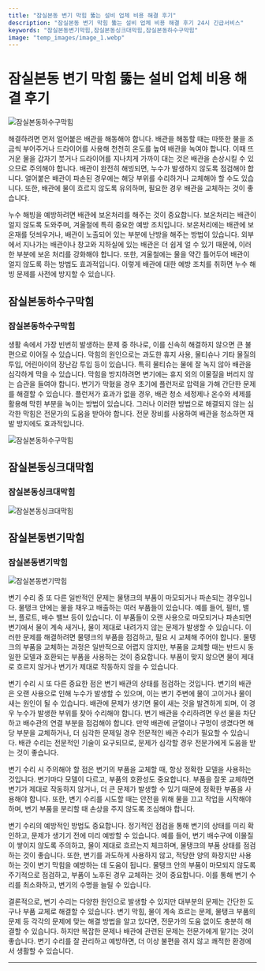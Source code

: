 ```yaml
---
title: "잠실본동 변기 막힘 뚫는 설비 업체 비용 해결 후기"
description: "잠실본동 변기 막힘 뚫는 설비 업체 비용 해결 후기 24시 긴급서비스"
keywords: "잠실본동변기막힘,잠실본동싱크대막힘,잠실본동하수구막힘"
image: "temp_images/image_1.webp"
---
```


# 잠실본동 변기 막힘 뚫는 설비 업체 비용 해결 후기

![잠실본동하수구막힘](temp_images/image_9.webp) 

해결하려면 먼저 얼어붙은 배관을 해동해야 합니다. 배관을 해동할 때는 따뜻한 물을 조금씩 부어주거나 드라이어를 사용해 천천히 온도를 높여 배관을 녹여야 합니다. 이때 뜨거운 물을 갑자기 붓거나 드라이어를 지나치게 가까이 대는 것은 배관을 손상시킬 수 있으므로 주의해야 합니다. 배관이 완전히 해빙되면, 누수가 발생하지 않도록 점검해야 합니다. 얼어붙은 배관이 파손된 경우에는 해당 부위를 수리하거나 교체해야 할 수도 있습니다. 또한, 배관에 물이 흐르지 않도록 유의하며, 필요한 경우 배관을 교체하는 것이 좋습니다.

누수 해빙을 예방하려면 배관에 보온처리를 해주는 것이 중요합니다. 보온처리는 배관이 얼지 않도록 도와주며, 겨울철에 특히 중요한 예방 조치입니다. 보온처리에는 배관에 보온재를 덧씌우거나, 배관이 노출되어 있는 부분에 난방을 해주는 방법이 있습니다. 외부에서 지나가는 배관이나 창고와 지하실에 있는 배관은 더 쉽게 얼 수 있기 때문에, 이러한 부분에 보온 처리를 강화해야 합니다. 또한, 겨울철에는 물을 약간 틀어두어 배관이 얼지 않도록 하는 방법도 효과적입니다. 이렇게 배관에 대한 예방 조치를 취하면 누수 해빙 문제를 사전에 방지할 수 있습니다.


## 잠실본동하수구막힘

### 잠실본동하수구막힘

생활 속에서 가장 빈번히 발생하는 문제 중 하나로, 이를 신속히 해결하지 않으면 큰 불편으로 이어질 수 있습니다. 막힘의 원인으로는 과도한 휴지 사용, 물티슈나 기타 물질의 투입, 어린아이의 장난감 투입 등이 있습니다. 특히 물티슈는 물에 잘 녹지 않아 배관을 심각하게 막을 수 있습니다. 막힘을 방지하려면 변기에는 휴지 외의 이물질을 버리지 않는 습관을 들여야 합니다. 변기가 막혔을 경우 초기에 플런저로 압력을 가해 간단한 문제를 해결할 수 있습니다. 플런저가 효과가 없을 경우, 배관 청소 세정제나 온수와 세제를 활용해 막힌 부분을 녹이는 방법이 있습니다. 그러나 이러한 방법으로 해결되지 않는 심각한 막힘은 전문가의 도움을 받아야 합니다. 전문 장비를 사용하여 배관을 청소하면 재발 방지에도 효과적입니다.

![잠실본동하수구막힘](temp_images/image_5.webp) 



## 잠실본동싱크대막힘

### 잠실본동싱크대막힘

![잠실본동싱크대막힘](temp_images/image_0.webp) 



## 잠실본동변기막힘

### 잠실본동변기막힘

![잠실본동변기막힘](temp_images/image_6.webp) 

  변기 수리 중 또 다른 일반적인 문제는 물탱크의 부품이 마모되거나 파손되는 경우입니다. 물탱크 안에는 물을 채우고 배출하는 여러 부품들이 있습니다. 예를 들어, 필터, 밸브, 플로트, 배수 밸브 등이 있습니다. 이 부품들이 오랜 사용으로 마모되거나 파손되면 변기에서 물이 계속 새거나, 물이 제대로 내려가지 않는 문제가 발생할 수 있습니다. 이러한 문제를 해결하려면 물탱크의 부품을 점검하고, 필요 시 교체해 주어야 합니다. 물탱크의 부품을 교체하는 과정은 일반적으로 어렵지 않지만, 부품을 교체할 때는 반드시 동일한 모델과 호환되는 부품을 사용하는 것이 중요합니다. 부품이 맞지 않으면 물이 제대로 흐르지 않거나 변기가 제대로 작동하지 않을 수 있습니다.

변기 수리 시 또 다른 중요한 점은 변기 배관의 상태를 점검하는 것입니다. 변기의 배관은 오랜 사용으로 인해 누수가 발생할 수 있으며, 이는 변기 주변에 물이 고이거나 물이 새는 원인이 될 수 있습니다. 배관에 문제가 생기면 물이 새는 것을 발견하게 되며, 이 경우 누수가 발생한 부위를 찾아 수리해야 합니다. 변기 배관을 수리하려면 우선 물을 차단하고 배수관의 연결 부분을 점검해야 합니다. 만약 배관에 균열이나 구멍이 생겼다면 해당 부분을 교체하거나, 더 심각한 문제일 경우 전문적인 배관 수리가 필요할 수 있습니다. 배관 수리는 전문적인 기술이 요구되므로, 문제가 심각할 경우 전문가에게 도움을 받는 것이 좋습니다.

변기 수리 시 주의해야 할 점은 변기의 부품을 교체할 때, 항상 정확한 모델을 사용하는 것입니다. 변기마다 모델이 다르고, 부품의 호환성도 중요합니다. 부품을 잘못 교체하면 변기가 제대로 작동하지 않거나, 더 큰 문제가 발생할 수 있기 때문에 정확한 부품을 사용해야 합니다. 또한, 변기 수리를 시도할 때는 안전을 위해 물을 끄고 작업을 시작해야 하며, 변기 부품을 분리할 때 손상을 주지 않도록 조심해야 합니다.

변기 수리의 예방적인 방법도 중요합니다. 정기적인 점검을 통해 변기의 상태를 미리 확인하고, 문제가 생기기 전에 미리 예방할 수 있습니다. 예를 들어, 변기 배수구에 이물질이 쌓이지 않도록 주의하고, 물이 제대로 흐르는지 체크하며, 물탱크의 부품 상태를 점검하는 것이 좋습니다. 또한, 변기를 과도하게 사용하지 않고, 적당한 양의 화장지만 사용하는 것이 변기 막힘을 예방하는 데 도움이 됩니다. 물탱크 안의 부품이 마모되지 않도록 주기적으로 점검하고, 부품이 노후된 경우 교체하는 것이 중요합니다. 이를 통해 변기 수리를 최소화하고, 변기의 수명을 늘릴 수 있습니다.

결론적으로, 변기 수리는 다양한 원인으로 발생할 수 있지만 대부분의 문제는 간단한 도구나 부품 교체로 해결할 수 있습니다. 변기 막힘, 물이 계속 흐르는 문제, 물탱크 부품의 문제 등 각각의 문제에 맞는 해결 방법을 알고 있다면, 전문가의 도움 없이도 충분히 해결할 수 있습니다. 하지만 복잡한 문제나 배관에 관련된 문제는 전문가에게 맡기는 것이 좋습니다. 변기 수리를 잘 관리하고 예방하면, 더 이상 불편을 겪지 않고 쾌적한 환경에서 생활할 수 있습니다.

---

